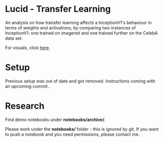 # Lucid - Transfer Learning

An analysis on how transfer learning affects a InceptionV1's
behaviour in terms of weights and activations, by
comparing two instances of InceptionV1: one trained on imagenet and one trained further on the CelebA data set.

For visuals, click [here](https://ai.renyi.hu/visualizing-transfer-learning/index.html).

# Setup

Previous setup was out of date and got removed. Instructions coming with an upcoming commit..

<!-- 
## Code and data

The repo contains some large files with git lfs, so don't be worry if 
the cloning takes some time.

```bash
git clone https://github.com/gergopool/lucid_tl.git
cd lucid_tl
make 
```

## Environment

Conda
```bash
conda env create --file environment.yml
```
Pip
```bash
pip install -r requirements.txt
``` -->

# Research

Find demo notebooks under **notebooks/archive/**.

Please work under the **notebooks/** folder - this is ignored by git. If you want to push a notebook and you need permissions, please contact me.